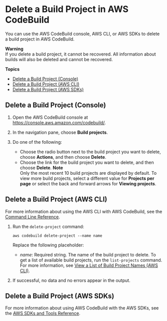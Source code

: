 # Delete a Build Project in AWS CodeBuild<a name="delete-project"></a>

You can use the AWS CodeBuild console, AWS CLI, or AWS SDKs to delete a build project in AWS CodeBuild\.

**Warning**  
If you delete a build project, it cannot be recovered\. All information about builds will also be deleted and cannot be recovered\.

**Topics**
+ [Delete a Build Project \(Console\)](#delete-project-console)
+ [Delete a Build Project \(AWS CLI\)](#delete-project-cli)
+ [Delete a Build Project \(AWS SDKs\)](#delete-project-sdks)

## Delete a Build Project \(Console\)<a name="delete-project-console"></a>

1. Open the AWS CodeBuild console at [https://console\.aws\.amazon\.com/codebuild/](https://console.aws.amazon.com/codebuild/)\.

1. In the navigation pane, choose **Build projects**\.

1. Do one of the following:
   + Choose the radio button next to the build project you want to delete, choose **Actions**, and then choose **Delete**\.
   + Choose the link for the build project you want to delete, and then choose **Delete**\.
**Note**  
Only the most recent 10 build projects are displayed by default\. To view more build projects, select a different value for **Projects per page** or select the back and forward arrows for **Viewing projects**\.

## Delete a Build Project \(AWS CLI\)<a name="delete-project-cli"></a>

For more information about using the AWS CLI with AWS CodeBuild, see the [Command Line Reference](cmd-ref.md)\.

1. Run the `delete-project` command:

   ```
   aws codebuild delete-project --name name
   ```

   Replace the following placeholder:
   + *name*: Required string\. The name of the build project to delete\. To get a list of available build projects, run the `list-projects` command\. For more information, see [View a List of Build Project Names \(AWS CLI\)](view-project-list.md#view-project-list-cli)\.

1. If successful, no data and no errors appear in the output\.

## Delete a Build Project \(AWS SDKs\)<a name="delete-project-sdks"></a>

For more information about using AWS CodeBuild with the AWS SDKs, see the [AWS SDKs and Tools Reference](sdk-ref.md)\.